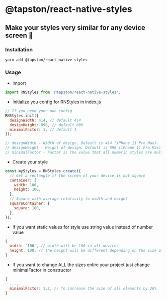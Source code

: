# @tapston/react-native-styles
## Make your styles very similar for any device screen 📱

### Installation

`yarn add @tapston/react-native-styles`

### Usage
- Import
```js
import RNStyles from '@tapston/react-native-styles';
```
- Initialize you config for RNStyles in index.js
```js
// If you need your own config
RNStyles.init({
  designWidth: 414, // default 414
  designHeight: 896, // default 896
  minimalFactor: 1, // default 1
});

// designWidth - Width of design. Default is 414 (iPhone 11 Pro Max).
// designHeight - Height of design. Default is 896 (iPhone 11 Pro Max).
// minimalFactor - Factor is the value that all numeric styles are multiplied by. Default minimal factor is 1.
```
- Create your style
```js
const myStyles = RNStyles.create({
  // Get a rectangle if the screen of your device is not square
  container: {
    width: 100,
    height: 100,
  },
  // Square with average relativity to width and height
  squareContainer: {
    square: 100,
  },
});
```
- If you want static values for style use string value instead of number value
```js
{
  width: '100', // width will be 100 in all devices
  height: 100, // the height will be different depending on the size of the device
}
```
- If you want to change ALL the sizes entire your project just change minimalFactor in constructor
```js
{
  ...,
  minimalFactor: 1.2, // To increase the size of all elements by 20%
}
```
